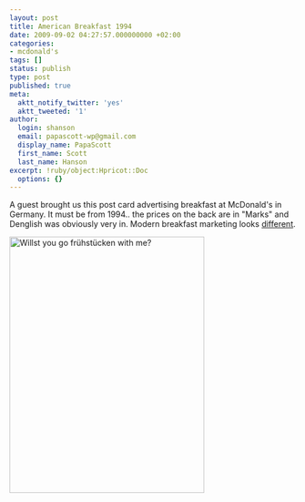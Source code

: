 ```yaml
---
layout: post
title: American Breakfast 1994
date: 2009-09-02 04:27:57.000000000 +02:00
categories:
- mcdonald's
tags: []
status: publish
type: post
published: true
meta:
  aktt_notify_twitter: 'yes'
  aktt_tweeted: '1'
author:
  login: shanson
  email: papascott-wp@gmail.com
  display_name: PapaScott
  first_name: Scott
  last_name: Hanson
excerpt: !ruby/object:Hpricot::Doc
  options: {}
---
```

<p>A guest brought us this post card advertising breakfast at McDonald's in Germany. It must be from 1994.. the prices on the back are in "Marks" and Denglish was obviously very in. Modern breakfast marketing looks <a href="http://www.mcdonalds.de/produkte/easy_morning.html">different</a>.</p>
<p><img src="https://www.papascott.de/wordpress/wp-content/uploads/2009/09/american_breakfast.jpg" alt="Willst you go fr&uuml;hst&uuml;cken with me?" border="0" width="342" height="450" /></p>
